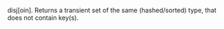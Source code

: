   disj[oin]. Returns a transient set of the same (hashed/sorted) type, that
  does not contain key(s).
